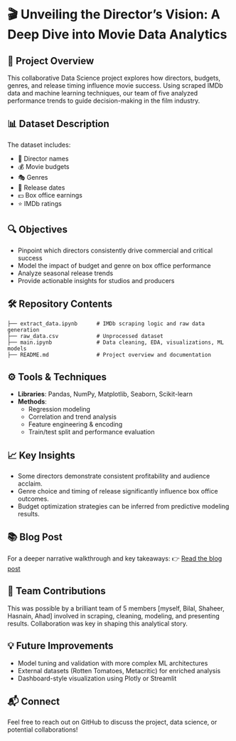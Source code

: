 # 🎬 Unveiling the Director’s Vision: A Deep Dive into Movie Data Analytics

## 📌 Project Overview
This collaborative Data Science project explores how directors, budgets, genres, and release timing influence movie success. Using scraped IMDb data and machine learning techniques, our team of five analyzed performance trends to guide decision-making in the film industry.

## 📊 Dataset Description
The dataset includes:
- 🎥 Director names
- 💰 Movie budgets
- 🎭 Genres
- 📅 Release dates
- 💵 Box office earnings
- ⭐ IMDb ratings

## 🔍 Objectives
- Pinpoint which directors consistently drive commercial and critical success
- Model the impact of budget and genre on box office performance
- Analyze seasonal release trends
- Provide actionable insights for studios and producers

## 🛠️ Repository Contents
```
├── extract_data.ipynb      # IMDb scraping logic and raw data generation
├── raw_data.csv            # Unprocessed dataset
├── main.ipynb              # Data cleaning, EDA, visualizations, ML models
├── README.md               # Project overview and documentation
```

## ⚙️ Tools & Techniques
- **Libraries**: Pandas, NumPy, Matplotlib, Seaborn, Scikit-learn
- **Methods**:  
  - Regression modeling  
  - Correlation and trend analysis  
  - Feature engineering & encoding  
  - Train/test split and performance evaluation

## 📈 Key Insights
- Some directors demonstrate consistent profitability and audience acclaim.
- Genre choice and timing of release significantly influence box office outcomes.
- Budget optimization strategies can be inferred from predictive modeling results.

## 📚 Blog Post
For a deeper narrative walkthrough and key takeaways:
👉 [Read the blog post](https://medium.com/@abdulahadbukhari911/unveiling-the-directors-vision-a-deep-dive-into-movie-data-analytics-9cb140f5e6b4)

## 👥 Team Contributions
This was possible by a brilliant team of 5 members [myself, Bilal, Shaheer, Hasnain, Ahad] involved in scraping, cleaning, modeling, and presenting results. Collaboration was key in shaping this analytical story.

## 💡 Future Improvements
- Model tuning and validation with more complex ML architectures  
- External datasets (Rotten Tomatoes, Metacritic) for enriched analysis  
- Dashboard-style visualization using Plotly or Streamlit

## 📬 Connect
Feel free to reach out on GitHub to discuss the project, data science, or potential collaborations!
